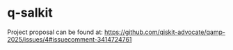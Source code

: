 # q-salkit

Project proposal can be found at: https://github.com/qiskit-advocate/qamp-2025/issues/4#issuecomment-3414724761
